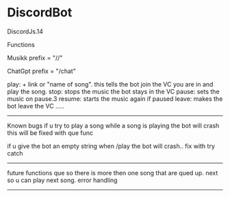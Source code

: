 # DiscordBot
DiscordJs.14

Functions

Musikk prefix = "//"

ChatGpt prefix = "/chat"

play: + link or "name of song". this tells the bot join the VC you are in and play the song.
stop: stops the music the bot stays in the VC
pause: sets the music on pause.3
resume: starts the music again if paused
leave: makes the bot leave the VC
.....
***********
Known bugs
if u try to play a song while a song is playing the bot will crash this will be fixed with que func

if u give the bot an empty string when /play the bot will crash.. fix with try catch

**********************************
future functions
que so there is more then one song that are qued up.
next so u can play next song.
error handling
********************************************
